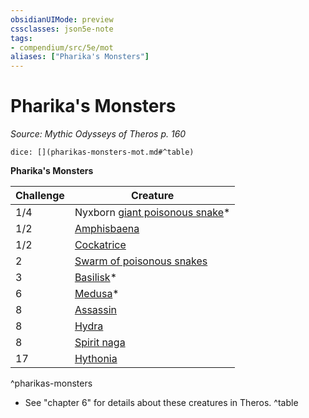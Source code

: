 ```yaml
---
obsidianUIMode: preview
cssclasses: json5e-note
tags:
- compendium/src/5e/mot
aliases: ["Pharika's Monsters"]
---
```

# Pharika's Monsters
*Source: Mythic Odysseys of Theros p. 160* 

`dice: [](pharikas-monsters-mot.md#^table)`

**Pharika's Monsters**

| Challenge | Creature |
|-----------|----------|
| 1/4 | Nyxborn [giant poisonous snake](b_giant-poisonous-snake.md)* |
| 1/2 | [Amphisbaena](b_amphisbaena-gos.md) |
| 1/2 | [Cockatrice](b_cockatrice.md) |
| 2 | [Swarm of poisonous snakes](b_swarm-of-poisonous-snakes.md) |
| 3 | [Basilisk](b_basilisk.md)* |
| 6 | [Medusa](b_medusa.md)* |
| 8 | [Assassin](b_assassin.md) |
| 8 | [Hydra](b_hydra.md) |
| 8 | [Spirit naga](b_spirit-naga.md) |
| 17 | [Hythonia](2.%20GM%20Tools/5eTools%20Compendium%20&%20Rules/z_compendium/bestiary/npc/b_hythonia-mot.md) |
^pharikas-monsters

* See "chapter 6" for details about these creatures in Theros.
^table